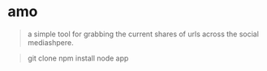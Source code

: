 amo
===

> a simple tool for grabbing the current shares of urls across the social mediashpere.

> git clone
> npm install
> node app